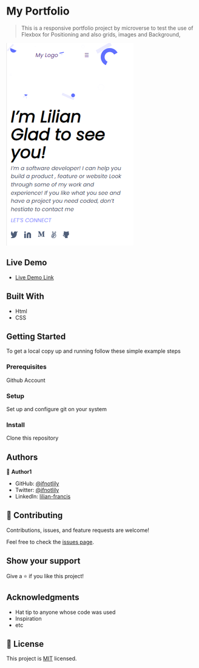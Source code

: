 # My Portfolio

> This is a responsive portfolio project by microverse to test the use of Flexbox for Positioning and also grids, images and Background, 

![screenshot](images/screenshot.png)

## Live Demo
- [Live Demo Link](http://www.lilianfrancis.com/MobilePortfolio/)

## Built With

- Html
- CSS


## Getting Started


To get a local copy up and running follow these simple example steps

### Prerequisites
Github Account 

### Setup
Set up and configure git on your system

### Install
Clone this repository




## Authors

👤 **Author1**

- GitHub: [@ifnotlily](https://github.com/ifnotlily)
- Twitter: [@ifnotlily](https://twitter.com/ifnotlily)
- LinkedIn: [lilian-francis](https://linkedin.com/in/lilian-francis)


## 🤝 Contributing

Contributions, issues, and feature requests are welcome!

Feel free to check the [issues page](../../issues/).

## Show your support

Give a ⭐️ if you like this project!

## Acknowledgments

- Hat tip to anyone whose code was used
- Inspiration
- etc

## 📝 License

This project is [MIT](./MIT.md) licensed.
